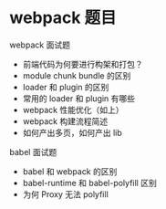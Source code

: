 # webpack 题目

webpack 面试题

- 前端代码为何要进行构架和打包？
- module chunk bundle 的区别
- loader 和 plugin 的区别
- 常用的 loader 和 plugin 有哪些
- webpack 性能优化（如上）
- webpack 构建流程简述
- 如何产出多页，如何产出 lib

babel 面试题

- babel 和 webpack 的区别
- babel-runtime 和 babel-polyfill 区别
- 为何 Proxy 无法 polyfill
